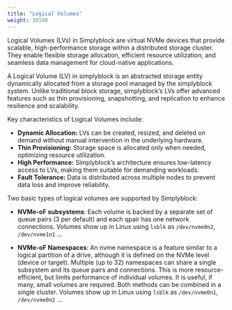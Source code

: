 ```yaml
---
title: "Logical Volumes"
weight: 30100
---
```


Logical Volumes (LVs) in Simplyblock are virtual NVMe devices that provide scalable, high-performance storage within a
distributed storage cluster. They enable flexible storage allocation, efficient resource utilization, and seamless data
management for cloud-native applications.

A Logical Volume (LV) in simplyblock is an abstracted storage entity dynamically allocated from a storage pool managed
by the simplyblock system. Unlike traditional block storage, simplyblock’s LVs offer advanced features such as thin
provisioning, snapshotting, and replication to enhance resilience and scalability.

Key characteristics of Logical Volumes include:

- **Dynamic Allocation:** LVs can be created, resized, and deleted on demand without manual intervention in the
  underlying hardware.
- **Thin Provisioning:** Storage space is allocated only when needed, optimizing resource utilization.
- **High Performance:** Simplyblock’s architecture ensures low-latency access to LVs, making them suitable for demanding
  workloads.
- **Fault Tolerance:** Data is distributed across multiple nodes to prevent data loss and improve reliability.

Two basic types of logical volumes are supported by Simplyblock:

- **NVMe-oF subsystems**: Each volume is backed by a separate set of queue pairs (3 per default) and each qpair has one network connections.
  Volumes show up in Linux using ``lsblk`` as ``/dev/nvme0n2``, ``/dev/nvme1n1`` ...

- **NVMe-oF Namespaces**: An nvme namespace is a feature similar to a logical partition of a drive, although
  it is defined on the NVMe level (device or target).
  Multiple (up to 32) namespaces can share a single subsystem and its queue pairs and connections.
  This is more resource-efficient, but limits performance of individual volumes. It is useful, if many,
  small volumes are required. Both methods can be combined in a single cluster.
  Volumes show up in Linux using ``lsblk`` as ``/dev/nvme0n1``, ``/dev/nvme0n2`` ...
